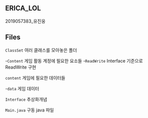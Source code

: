 ## ERICA_LOL
2019057383_유진웅

## Files

`ClassSet` 여러 클래스를 모아놓은 폴더

-`Content` 게임 활동 계정에 필요한 요소들
-`ReadWrite` Interface 기준으로 ReadWrite 구현

`content` 게임에 필요한 데이터들

-`data` 게임 데이터

`Interface` 추상화개념

`Main.java` 구동 java 파일
